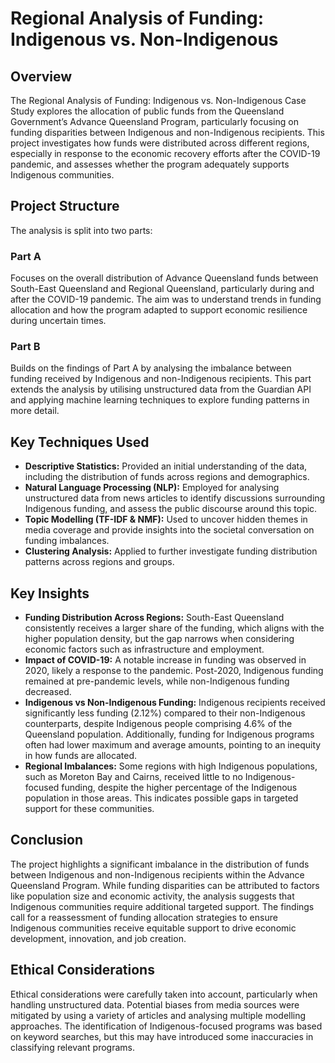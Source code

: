 # Regional Analysis of Funding: Indigenous vs. Non-Indigenous

## Overview
The Regional Analysis of Funding: Indigenous vs. Non-Indigenous Case Study explores the allocation of public funds from the Queensland Government’s Advance Queensland Program, particularly focusing on funding disparities between Indigenous and non-Indigenous recipients. This project investigates how funds were distributed across different regions, especially in response to the economic recovery efforts after the COVID-19 pandemic, and assesses whether the program adequately supports Indigenous communities.

## Project Structure
The analysis is split into two parts:

### Part A
Focuses on the overall distribution of Advance Queensland funds between South-East Queensland and Regional Queensland, particularly during and after the COVID-19 pandemic. The aim was to understand trends in funding allocation and how the program adapted to support economic resilience during uncertain times.

### Part B
Builds on the findings of Part A by analysing the imbalance between funding received by Indigenous and non-Indigenous recipients. This part extends the analysis by utilising unstructured data from the Guardian API and applying machine learning techniques to explore funding patterns in more detail.

## Key Techniques Used
- **Descriptive Statistics:** Provided an initial understanding of the data, including the distribution of funds across regions and demographics.
- **Natural Language Processing (NLP):** Employed for analysing unstructured data from news articles to identify discussions surrounding Indigenous funding, and assess the public discourse around this topic.
- **Topic Modelling (TF-IDF & NMF):** Used to uncover hidden themes in media coverage and provide insights into the societal conversation on funding imbalances.
- **Clustering Analysis:** Applied to further investigate funding distribution patterns across regions and groups.

## Key Insights
- **Funding Distribution Across Regions:** South-East Queensland consistently receives a larger share of the funding, which aligns with the higher population density, but the gap narrows when considering economic factors such as infrastructure and employment.
- **Impact of COVID-19:** A notable increase in funding was observed in 2020, likely a response to the pandemic. Post-2020, Indigenous funding remained at pre-pandemic levels, while non-Indigenous funding decreased.
- **Indigenous vs Non-Indigenous Funding:** Indigenous recipients received significantly less funding (2.12%) compared to their non-Indigenous counterparts, despite Indigenous people comprising 4.6% of the Queensland population. Additionally, funding for Indigenous programs often had lower maximum and average amounts, pointing to an inequity in how funds are allocated.
- **Regional Imbalances:** Some regions with high Indigenous populations, such as Moreton Bay and Cairns, received little to no Indigenous-focused funding, despite the higher percentage of the Indigenous population in those areas. This indicates possible gaps in targeted support for these communities.

## Conclusion
The project highlights a significant imbalance in the distribution of funds between Indigenous and non-Indigenous recipients within the Advance Queensland Program. While funding disparities can be attributed to factors like population size and economic activity, the analysis suggests that Indigenous communities require additional targeted support. The findings call for a reassessment of funding allocation strategies to ensure Indigenous communities receive equitable support to drive economic development, innovation, and job creation.

## Ethical Considerations
Ethical considerations were carefully taken into account, particularly when handling unstructured data. Potential biases from media sources were mitigated by using a variety of articles and analysing multiple modelling approaches. The identification of Indigenous-focused programs was based on keyword searches, but this may have introduced some inaccuracies in classifying relevant programs.
